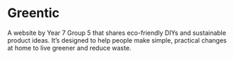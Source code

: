 # Greentic
A website by Year 7 Group 5 that shares eco-friendly DIYs and sustainable product ideas. It’s designed to help people make simple, practical changes at home to live greener and reduce waste.
